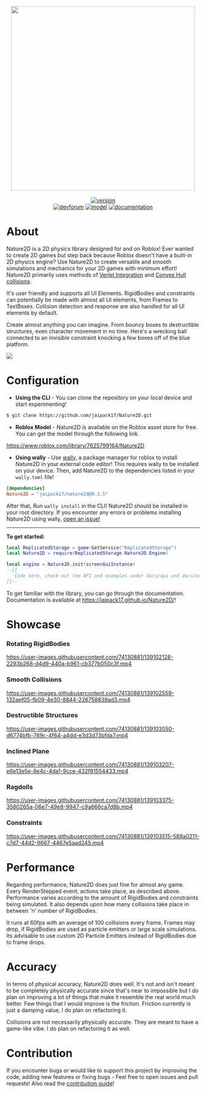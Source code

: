 <div align="center">
    <img src="https://doy2mn9upadnk.cloudfront.net/uploads/default/original/4X/e/7/0/e709b34f89add2336a7d74faee3b2a839a9391b0.png" width="480" /><br/><br/>
    <a href="https://devforum.roblox.com/t/physics-library-nature2d-bring-ui-elements-to-life/1510935/41"><img alt="version" src="https://img.shields.io/badge/v0.3.5--beta-version-%231FD67F"></img></a>
    <br/>
    <a href="https://devforum.roblox.com/t/physics-library-nature2d-bring-ui-elements-to-life/1510935/"><img alt="devforum" src="https://img.shields.io/badge/topic-devforum-white"></img></a>
    <a href="https://www.roblox.com/library/7625799164/Nature2D"><img alt="model" src="https://img.shields.io/badge/asset-roblox-white"></img></a>
    <a href="https://jaipack17.github.io/Nature2D/"><img alt="documentation" src="https://img.shields.io/badge/docs-website-white"></img></a>
</div>

# About

Nature2D is a 2D physics library designed for and on Roblox! Ever wanted to create 2D games but step back because Roblox doesn't have a built-in 2D physics engine? Use Nature2D to create versatile and smooth simulations and mechanics for your 2D games with minimum effort! Nature2D primarily uses methods of [Verlet Integration](https://en.wikipedia.org/wiki/Verlet_integration) and [Convex Hull collisions](https://en.wikipedia.org/wiki/Hyperplane_separation_theorem).

It's user friendly and supports all UI Elements. RigidBodies and constraints can potentially be made with almost all UI elements, from Frames to TextBoxes. Collision detection and response are also handled for all UI elements by default.

Create almost anything you can imagine. From bouncy boxes to destructible structures, even character movement in no time. Here's a wrecking ball connected to an invisible constraint knocking a few boxes off of the blue platform.

<img src="https://github.com/jaipack17/Nature2D/blob/master/assets/wrecking%20ball%20example.gif?raw=true" />

# Configuration

* **Using the CLI** - You can clone the repository on your local device and start experimenting!
```bash
$ git clone https://github.com/jaipack17/Nature2D.git
```
* **Roblox Model** - Nature2D is available on the Roblox asset store for free. You can get the model through the following link.<br/>

https://www.roblox.com/library/7625799164/Nature2D

* **Using wally** - Use [wally](https://github.com/UpliftGames/wally), a package manager for roblox to install Nature2D in your external code editor! This requires wally to be installed on your device. Then, add Nature2D to the dependencies listed in your `wally.toml` file!<br/>
```toml
[dependencies]
Nature2D = "jaipack17/nature2d@0.3.5"
```
After that, Run `wally install` in the CLI! Nature2D should be installed in your root directory. If you encounter any errors or problems installing Nature2D using wally, [open an issue!](https://github.com/jaipack17/Nature2D/issues)

<hr/>

**To get started:**
```lua
local ReplicatedStorage = game:GetService("ReplicatedStorage")
local Nature2D = require(ReplicatedStorage.Nature2D.Engine)

local engine = Nature2D.init(screenGuiInstance)
--[[
   Code here, check out the API and examples under docs/api and docs/examples!
]]--
```
To get familiar with the library, you can go through the documentation. Documentation is available at https://jaipack17.github.io/Nature2D/!

# Showcase

### Rotating RigidBodies

https://user-images.githubusercontent.com/74130881/139102128-2293b268-d4d9-440a-b961-cb377b050c3f.mp4

### Smooth Collisions

https://user-images.githubusercontent.com/74130881/139102559-132aef05-fb09-4e30-8844-226758839ad3.mp4

### Destructible Structures

https://user-images.githubusercontent.com/74130881/139103050-d6774bfb-789c-4f64-a4dd-e3d3d73bfda7.mp4

### Inclined Plane

https://user-images.githubusercontent.com/74130881/139103207-e6e13e5e-8e4c-4da1-9cce-432f91554433.mp4

### Ragdolls

https://user-images.githubusercontent.com/74130881/139103375-3580265a-06e7-49e8-9947-c9a666ca7d8b.mp4

### Constraints

https://user-images.githubusercontent.com/74130881/139103515-588a0211-c7d7-44d2-9667-4467e5aad245.mp4

# Performance

Regarding performance, Nature2D does just fine for almost any game. Every RenderStepped event, actions take place, as described above. Performance varies according to the amount of RigidBodies and constraints being simulated. It also depends upon how many collisions take place in between 'n' number of RigidBodies. 

It runs at 60fps with an average of 100 collisions every frame. Frames may drop, if RigidBodies are used as particle emitters or large scale simulations. Its advisable to use custom 2D Particle Emitters instead of RigidBodies due to frame drops.

# Accuracy 

In terms of physical accuracy, Nature2D does well. It's not and isn't meant to be completely physically accurate since that's near to impossible but I do plan on improving a lot of things that make it resemble the real world much better. Few things that I would improve is the friction. Friction currently is just a damping value, I do plan on refactoring it.

Collisions are not necessarily physically accurate. They are meant to have a game-like vibe. I do plan on refactoring it as well.

# Contribution

If you encounter bugs or would like to support this project by improving the code, adding new features or fixing bugs - Feel free to open issues and pull requests! Also read the [contribution guide](https://github.com/jaipack17/Nature2D/blob/master/CONTRIBUTING.md)!
